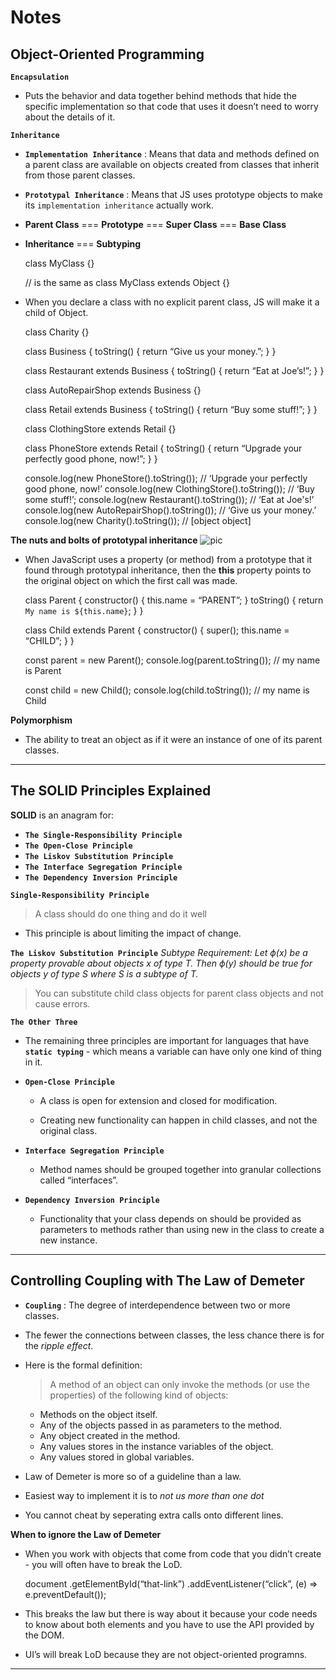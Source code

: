 **Notes**
=========

**Object-Oriented Programming**
-------------------------------

**`Encapsulation`**

-   Puts the behavior and data together behind methods that hide the specific implementation so that code that uses it doesn’t need to worry about the details of it.

**`Inheritance`**

-   **`Implementation Inheritance`** : Means that data and methods defined on a parent class are available on objects created from classes that inherit from those parent classes.
-   **`Prototypal Inheritance`** : Means that JS uses prototype objects to make its `implementation inheritance` actually work.
-   **Parent Class** === **Prototype** === **Super Class** === **Base Class**
-   **Inheritance** === **Subtyping**

    class MyClass {}

    // is the same as class MyClass extends Object {}

-   When you declare a class with no explicit parent class, JS will make it a child of Object.

    class Charity {}

    class Business { toString() { return “Give us your money.”; } }

    class Restaurant extends Business { toString() { return “Eat at Joe’s!”; } }

    class AutoRepairShop extends Business {}

    class Retail extends Business { toString() { return “Buy some stuff!”; } }

    class ClothingStore extends Retail {}

    class PhoneStore extends Retail { toString() { return “Upgrade your perfectly good phone, now!”; } }

    console.log(new PhoneStore().toString()); // ‘Upgrade your perfectly good phone, now!’ console.log(new ClothingStore().toString()); // ‘Buy some stuff!’; console.log(new Restaurant().toString()); // ‘Eat at Joe's!’ console.log(new AutoRepairShop().toString()); // ‘Give us your money.’ console.log(new Charity().toString()); // \[object object\]

**The nuts and bolts of prototypal inheritance** ![pic](https://assets.aaonline.io/Module-JavaScript/oop/find-tostring-v3.png)

-   When JavaScript uses a property (or method) from a prototype that it found through prototypal inheritance, then the **this** property points to the original object on which the first call was made.

    class Parent { constructor() { this.name = “PARENT”; } toString() { return `My name is ${this.name}`; } }

    class Child extends Parent { constructor() { super(); this.name = “CHILD”; } }

    const parent = new Parent(); console.log(parent.toString()); // my name is Parent

    const child = new Child(); console.log(child.toString()); // my name is Child

**Polymorphism**

-   The ability to treat an object as if it were an instance of one of its parent classes.

------------------------------------------------------------------------

**The SOLID Principles Explained**
----------------------------------

**SOLID** is an anagram for:

-   **`The Single-Responsibility Principle`**
-   **`The Open-Close Principle`**
-   **`The Liskov Substitution Principle`**
-   **`The Interface Segregation Principle`**
-   **`The Dependency Inversion Principle`**

**`Single-Responsibility Principle`**

> A class should do one thing and do it well

-   This principle is about limiting the impact of change.

**`The Liskov Substitution Principle`** *Subtype Requirement: Let ϕ(x) be a property provable about objects x of type T. Then ϕ(y) should be true for objects y of type S where S is a subtype of T.*

> You can substitute child class objects for parent class objects and not cause errors.

**`The Other Three`**

-   The remaining three principles are important for languages that have **`static typing`** - which means a variable can have only one kind of thing in it.

-   **`Open-Close Principle`**

    -   A class is open for extension and closed for modification.

    -   Creating new functionality can happen in child classes, and not the original class.

-   **`Interface Segregation Principle`**

    -   Method names should be grouped together into granular collections called “interfaces”.

-   **`Dependency Inversion Principle`**
    -   Functionality that your class depends on should be provided as parameters to methods rather than using new in the class to create a new instance.

------------------------------------------------------------------------

**Controlling Coupling with The Law of Demeter**
------------------------------------------------

-   **`Coupling`** : The degree of interdependence between two or more classes.
-   The fewer the connections between classes, the less chance there is for the *ripple effect*.
-   Here is the formal definition:

    > A method of an object can only invoke the methods (or use the properties) of the following kind of objects:

    -   Methods on the object itself.
    -   Any of the objects passed in as parameters to the method.
    -   Any object created in the method.
    -   Any values stores in the instance variables of the object.
    -   Any values stored in global variables.

-   Law of Demeter is more so of a guideline than a law.
-   Easiest way to implement it is to *not us more than one dot*
-   You cannot cheat by seperating extra calls onto different lines.

**When to ignore the Law of Demeter**

-   When you work with objects that come from code that you didn’t create - you will often have to break the LoD.

    document .getElementById(“that-link”) .addEventListener(“click”, (e) =&gt; e.preventDefault());

-   This breaks the law but there is way about it because your code needs to know about both elements and you have to use the API provided by the DOM.
-   UI’s will break LoD because they are not object-oriented programns.

------------------------------------------------------------------------
